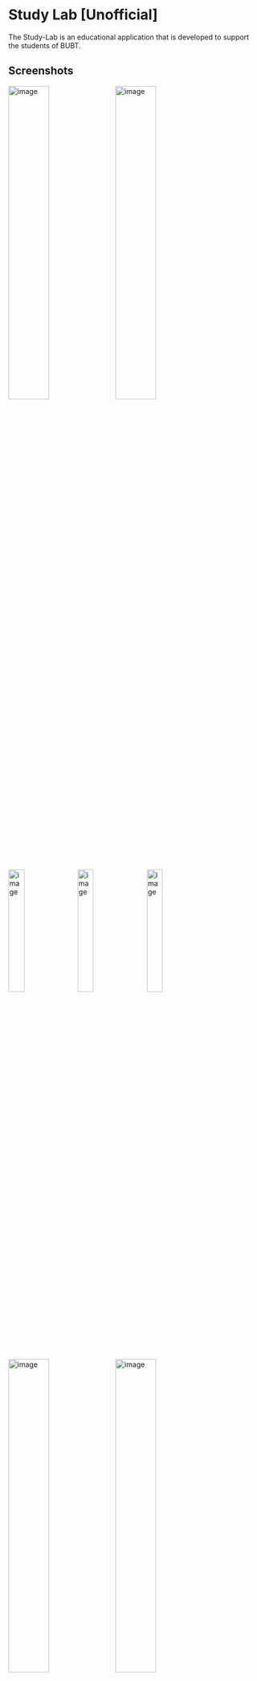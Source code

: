 # Study Lab [Unofficial]

The Study-Lab is an educational application that is developed to support the students of BUBT.


## Screenshots
<p align="center">

  <img alt="image" src="https://github.com/imamhossain94/study-lab/blob/main/screenshots/image1.jpg" width="40%"> &nbsp;
  <img alt="image" src="https://github.com/imamhossain94/study-lab/blob/main/screenshots/image2.jpg" width="40%">
  <br />
  <img alt="image" src="https://github.com/imamhossain94/study-lab/blob/main/screenshots/image3.jpg" width="25%"> &nbsp;
  <img alt="image" src="https://github.com/imamhossain94/study-lab/blob/main/screenshots/image4.jpg" width="25%"> &nbsp;
  <img alt="image" src="https://github.com/imamhossain94/study-lab/blob/main/screenshots/image5.jpg" width="25%">
  <br />
  <img alt="image" src="https://github.com/imamhossain94/study-lab/blob/main/screenshots/image6.jpg" width="40%"> &nbsp;
  <img alt="image" src="https://github.com/imamhossain94/study-lab/blob/main/screenshots/image7.jpg" width="40%">
  <br />
  <img alt="image" src="https://github.com/imamhossain94/study-lab/blob/main/screenshots/image8.jpg" width="40%"> &nbsp;
  <img alt="image" src="https://github.com/imamhossain94/study-lab/blob/main/screenshots/image9.jpg" width="40%">
  <br />
  <img alt="image" src="https://github.com/imamhossain94/study-lab/blob/main/screenshots/image11.jpg" width="40%"> &nbsp;
  <img alt="image" src="https://github.com/imamhossain94/study-lab/blob/main/screenshots/image12.jpg" width="40%">
  <br />
  <img alt="image" src="https://github.com/imamhossain94/study-lab/blob/main/screenshots/image13.jpg" width="40%"> &nbsp;
  <img alt="image" src="https://github.com/imamhossain94/study-lab/blob/main/screenshots/image14.jpg" width="40%">
  <br />
  <img alt="image" src="https://github.com/imamhossain94/study-lab/blob/main/screenshots/image15.jpg" width="40%"> &nbsp;
  <img alt="image" src="https://github.com/imamhossain94/study-lab/blob/main/screenshots/image16.jpg" width="40%">
  <br />
  <img alt="image" src="https://github.com/imamhossain94/study-lab/blob/main/screenshots/image17.jpg" width="40%"> &nbsp;
  <img alt="image" src="https://github.com/imamhossain94/study-lab/blob/main/screenshots/image18.jpg" width="40%">
  <br />
  <img alt="image" src="https://github.com/imamhossain94/study-lab/blob/main/screenshots/image19.jpg" width="40%"> &nbsp;
  <img alt="image" src="https://github.com/imamhossain94/study-lab/blob/main/screenshots/image20.jpg" width="40%">
  <br />
  <img alt="image" src="https://github.com/imamhossain94/study-lab/blob/main/screenshots/image21.jpg" width="40%"> &nbsp;
  <img alt="image" src="https://github.com/imamhossain94/study-lab/blob/main/screenshots/image22.jpg" width="40%">
  
</p>


## Feature

* Studlab library
* Blood bank
* Notification
* Routine
* Course info
* University profile
* Result
* Utility
* Annex mobile
* My profile

Lot more!!


## Limitation

Minimum Android Version: 6.0 (M)
Maximum Android Version: 10.0 (Q)

Minimum Api Level: 23
Maximum Api Level: 29

In Android Version 11.0 (R) The system throwing an unknown error at runtime. 
```
A/libc: fdsan: attamped to close file descriptor 98.......
```

Storage Limit: 5GB
Simultaneous Connection: 100 Device
Apps Not optimized

User needs to login with Annex ID Password because we don’t get any API from annex so we have to get those data from annex by scrapping them using Python.

If annex is down or not working then some of our features might not work like smart routine, fees and waivers.

Because we used firebase’s realtime database so there might be a problem to scale the data and reuse them in any platform. 


## Package Used

* appcompat
* core-ktx
* firebase-auth
* firebase-database
* firebase-storage
* firebase-firestore
* firebase-messaging
* retrofit
* gson
* espresso
* picasso
* CircularArcProgressView
* MotionToast
* okhttp
* pinview
* groupie
* RoundKornerLayouts
* andriodx
* android-gif-drawable
* zoomage
* gridlayout
* Encryption
* ChartProgressBar
* viewpagerdotsindicator
* chip-navigation-bar
* stepview
* light
* Toesty
* overscroll-bouncy
* overscroll-docor-andriod
* MpAndriodChart
* ImageView
* CardView
* Button
* TextView

## API Used

API Developer: <a href="https://github.com/xaadu"> Abdullah Zayed.</a>

* Type: GET, Bubt Std Verify: https://www.bubt.edu.bd/global_file/getData.php?id=17181103084&type=stdVerify

```json
{
  "sis_std_id": "17181103084",
  "sis_std_name": "Md. Imam Hossain",
  "sis_std_prgrm_sn": "B.Sc. Engg. in CSE",
  "sis_std_prgrm_id": "006",
  "sis_std_intk": "37",
  "sis_std_email": "imamagun94@gmail.com",
  "sis_std_father": "Mahbub Rashid",
  "sis_std_gender": "M",
  "sis_std_LocGuardian": "Mahbub Rashid",
  "sis_std_Bplace": "Vasantek, Dhaka",
  "sis_std_Status": "R",
  "sis_std_blood": "",
  "gazo": "data:image/jpeg;base64,"
}
```

* Type: GET, Bubt Faculty Verify: https://www.bubt.edu.bd/global_file/getData.php?id=18020331033&type=empVerify

```json
[
  {
    "EmpId": "18020331033",
    "DemoId": "18020331033",
    "EmpName": "Md. Ahsanul Haque",
    "DOB": "1996-06-21T00:00:00",
    "PermanentAddress": "South Atapara, Bogura Sadar-5800, Bogura",
    "FatherName": "Md. Abdul Awal",
    "ECName": "Md. Abdul Awal",
    "ECNo": "01711936404",
    "ECRelation": "Father",
    "Gender": "Male",
    "DeptName": "Department of Computer Science & Engineering",
    "PosName": "Lecturer",
    "BloodGroup": "A+",
    "StatusId": "1",
    "EmpImage": "..."
  }
]
```

* Type: GET, Annex Login: https://bubt.herokuapp.com/bubt/v1/login?id=17181103084&pass=password

```json
{
  "PHPSESSID": "f6efdbd85acc66effd5af564aa070d13",
  "status": "success"
}
```

* Type: GET, Smart Routine: https://bubt.herokuapp.com/bubt/v1/routine?phpsessid=f6efdbd85acc66effd5af564aa070d13

```json
{
  "data": [
    {
      "Building": "",
      "Day": "Saturday",
      "Intake": "",
      "Room_No": "",
      "Schedule": "08:30 AM to 10:00 AM",
      "Section": "",
      "Subject_Code": "",
      "Teacher_Code": ""
    },
    {
      "Building": "",
      "Day": "Saturday",
      "Intake": "",
      "Room_No": "",
      "Schedule": "10:00 AM to 11:30 AM",
      "Section": "",
      "Subject_Code": "",
      "Teacher_Code": ""
    },
    {
      "Building": "",
      "Day": "Saturday",
      "Intake": "",
      "Room_No": "",
      "Schedule": "11:30 AM to 01:00 PM",
      "Section": "",
      "Subject_Code": "",
      "Teacher_Code": ""
    },
    {
      "Building": "",
      "Day": "Saturday",
      "Intake": "",
      "Room_No": "",
      "Schedule": "01:20 PM to 02:50 PM",
      "Section": "",
      "Subject_Code": "",
      "Teacher_Code": ""
    },
    {
      "Building": "",
      "Day": "Saturday",
      "Intake": "",
      "Room_No": "",
      "Schedule": "02:50 PM to 04:20 PM",
      "Section": "",
      "Subject_Code": "",
      "Teacher_Code": ""
    },
    {
      "Building": "",
      "Day": "Saturday",
      "Intake": "",
      "Room_No": "",
      "Schedule": "04:20 PM to 05:50 PM",
      "Section": "",
      "Subject_Code": "",
      "Teacher_Code": ""
    },
    {
      "Building": "",
      "Day": "Saturday",
      "Intake": "",
      "Room_No": "",
      "Schedule": "06:00 PM to 07:30 PM",
      "Section": "",
      "Subject_Code": "",
      "Teacher_Code": ""
    },
    {
      "Building": "",
      "Day": "Saturday",
      "Intake": "",
      "Room_No": "",
      "Schedule": "07:30 PM to 09:00 PM",
      "Section": "",
      "Subject_Code": "",
      "Teacher_Code": ""
    },
    {
      "Building": "",
      "Day": "Sunday",
      "Intake": "",
      "Room_No": "",
      "Schedule": "08:30 AM to 10:00 AM",
      "Section": "",
      "Subject_Code": "",
      "Teacher_Code": ""
    },
    {
      "Building": "B-2",
      "Day": "Sunday",
      "Intake": "37",
      "Room_No": "320",
      "Schedule": "10:00 AM to 11:30 AM",
      "Section": "2",
      "Subject_Code": "CSE 465",
      "Teacher_Code": "MAJ"
    },
    {
      "Building": "B-2",
      "Day": "Sunday",
      "Intake": "37",
      "Room_No": "417",
      "Schedule": "11:30 AM to 01:00 PM",
      "Section": "3",
      "Subject_Code": "CSE 414",
      "Teacher_Code": "THZ"
    },
    {
      "Building": "B-2",
      "Day": "Sunday",
      "Intake": "37",
      "Room_No": "417",
      "Schedule": "01:20 PM to 02:50 PM",
      "Section": "3",
      "Subject_Code": "CSE 414",
      "Teacher_Code": "THZ"
    },
    {
      "Building": "",
      "Day": "Sunday",
      "Intake": "",
      "Room_No": "",
      "Schedule": "02:50 PM to 04:20 PM",
      "Section": "",
      "Subject_Code": "",
      "Teacher_Code": ""
    },
    {
      "Building": "",
      "Day": "Sunday",
      "Intake": "",
      "Room_No": "",
      "Schedule": "04:20 PM to 05:50 PM",
      "Section": "",
      "Subject_Code": "",
      "Teacher_Code": ""
    },
    {
      "Building": "",
      "Day": "Sunday",
      "Intake": "",
      "Room_No": "",
      "Schedule": "06:00 PM to 07:30 PM",
      "Section": "",
      "Subject_Code": "",
      "Teacher_Code": ""
    },
    {
      "Building": "",
      "Day": "Sunday",
      "Intake": "",
      "Room_No": "",
      "Schedule": "07:30 PM to 09:00 PM",
      "Section": "",
      "Subject_Code": "",
      "Teacher_Code": ""
    },
    {
      "Building": "",
      "Day": "Monday",
      "Intake": "",
      "Room_No": "",
      "Schedule": "08:30 AM to 10:00 AM",
      "Section": "",
      "Subject_Code": "",
      "Teacher_Code": ""
    },
    {
      "Building": "",
      "Day": "Monday",
      "Intake": "",
      "Room_No": "",
      "Schedule": "10:00 AM to 11:30 AM",
      "Section": "",
      "Subject_Code": "",
      "Teacher_Code": ""
    },
    {
      "Building": "",
      "Day": "Monday",
      "Intake": "",
      "Room_No": "",
      "Schedule": "11:30 AM to 01:00 PM",
      "Section": "",
      "Subject_Code": "",
      "Teacher_Code": ""
    },
    {
      "Building": "",
      "Day": "Monday",
      "Intake": "",
      "Room_No": "",
      "Schedule": "01:20 PM to 02:50 PM",
      "Section": "",
      "Subject_Code": "",
      "Teacher_Code": ""
    },
    {
      "Building": "",
      "Day": "Monday",
      "Intake": "",
      "Room_No": "",
      "Schedule": "02:50 PM to 04:20 PM",
      "Section": "",
      "Subject_Code": "",
      "Teacher_Code": ""
    },
    {
      "Building": "",
      "Day": "Monday",
      "Intake": "",
      "Room_No": "",
      "Schedule": "04:20 PM to 05:50 PM",
      "Section": "",
      "Subject_Code": "",
      "Teacher_Code": ""
    },
    {
      "Building": "",
      "Day": "Monday",
      "Intake": "",
      "Room_No": "",
      "Schedule": "06:00 PM to 07:30 PM",
      "Section": "",
      "Subject_Code": "",
      "Teacher_Code": ""
    },
    {
      "Building": "",
      "Day": "Monday",
      "Intake": "",
      "Room_No": "",
      "Schedule": "07:30 PM to 09:00 PM",
      "Section": "",
      "Subject_Code": "",
      "Teacher_Code": ""
    },
    {
      "Building": "",
      "Day": "Tuesday",
      "Intake": "",
      "Room_No": "",
      "Schedule": "08:30 AM to 10:00 AM",
      "Section": "",
      "Subject_Code": "",
      "Teacher_Code": ""
    },
    {
      "Building": "",
      "Day": "Tuesday",
      "Intake": "",
      "Room_No": "",
      "Schedule": "10:00 AM to 11:30 AM",
      "Section": "",
      "Subject_Code": "",
      "Teacher_Code": ""
    },
    {
      "Building": "",
      "Day": "Tuesday",
      "Intake": "",
      "Room_No": "",
      "Schedule": "11:30 AM to 01:00 PM",
      "Section": "",
      "Subject_Code": "",
      "Teacher_Code": ""
    },
    {
      "Building": "B-2",
      "Day": "Tuesday",
      "Intake": "37",
      "Room_No": "318",
      "Schedule": "01:20 PM to 02:50 PM",
      "Section": "2",
      "Subject_Code": "CSE 477",
      "Teacher_Code": "SUA"
    },
    {
      "Building": "B-2",
      "Day": "Tuesday",
      "Intake": "37",
      "Room_No": "317",
      "Schedule": "02:50 PM to 04:20 PM",
      "Section": "2",
      "Subject_Code": "CSE 413",
      "Teacher_Code": "THZ"
    },
    {
      "Building": "",
      "Day": "Tuesday",
      "Intake": "",
      "Room_No": "",
      "Schedule": "04:20 PM to 05:50 PM",
      "Section": "",
      "Subject_Code": "",
      "Teacher_Code": ""
    },
    {
      "Building": "",
      "Day": "Tuesday",
      "Intake": "",
      "Room_No": "",
      "Schedule": "06:00 PM to 07:30 PM",
      "Section": "",
      "Subject_Code": "",
      "Teacher_Code": ""
    },
    {
      "Building": "",
      "Day": "Tuesday",
      "Intake": "",
      "Room_No": "",
      "Schedule": "07:30 PM to 09:00 PM",
      "Section": "",
      "Subject_Code": "",
      "Teacher_Code": ""
    },
    {
      "Building": "",
      "Day": "Wednesday",
      "Intake": "",
      "Room_No": "",
      "Schedule": "08:30 AM to 10:00 AM",
      "Section": "",
      "Subject_Code": "",
      "Teacher_Code": ""
    },
    {
      "Building": "",
      "Day": "Wednesday",
      "Intake": "",
      "Room_No": "",
      "Schedule": "10:00 AM to 11:30 AM",
      "Section": "",
      "Subject_Code": "",
      "Teacher_Code": ""
    },
    {
      "Building": "B-2",
      "Day": "Wednesday",
      "Intake": "37",
      "Room_No": "318",
      "Schedule": "11:30 AM to 01:00 PM",
      "Section": "2",
      "Subject_Code": "CSE 477",
      "Teacher_Code": "SUA"
    },
    {
      "Building": "B-2",
      "Day": "Wednesday",
      "Intake": "37",
      "Room_No": "319",
      "Schedule": "01:20 PM to 02:50 PM",
      "Section": "2",
      "Subject_Code": "CSE 413",
      "Teacher_Code": "THZ"
    },
    {
      "Building": "",
      "Day": "Wednesday",
      "Intake": "",
      "Room_No": "",
      "Schedule": "02:50 PM to 04:20 PM",
      "Section": "",
      "Subject_Code": "",
      "Teacher_Code": ""
    },
    {
      "Building": "",
      "Day": "Wednesday",
      "Intake": "",
      "Room_No": "",
      "Schedule": "04:20 PM to 05:50 PM",
      "Section": "",
      "Subject_Code": "",
      "Teacher_Code": ""
    },
    {
      "Building": "",
      "Day": "Wednesday",
      "Intake": "",
      "Room_No": "",
      "Schedule": "06:00 PM to 07:30 PM",
      "Section": "",
      "Subject_Code": "",
      "Teacher_Code": ""
    },
    {
      "Building": "",
      "Day": "Wednesday",
      "Intake": "",
      "Room_No": "",
      "Schedule": "07:30 PM to 09:00 PM",
      "Section": "",
      "Subject_Code": "",
      "Teacher_Code": ""
    },
    {
      "Building": "B-2",
      "Day": "Thursday",
      "Intake": "37",
      "Room_No": "419",
      "Schedule": "08:30 AM to 10:00 AM",
      "Section": "2",
      "Subject_Code": "CSE 478",
      "Teacher_Code": "SUA"
    },
    {
      "Building": "B-2",
      "Day": "Thursday",
      "Intake": "37",
      "Room_No": "419",
      "Schedule": "10:00 AM to 11:30 AM",
      "Section": "2",
      "Subject_Code": "CSE 478",
      "Teacher_Code": "SUA"
    },
    {
      "Building": "B-2",
      "Day": "Thursday",
      "Intake": "37",
      "Room_No": "320",
      "Schedule": "11:30 AM to 01:00 PM",
      "Section": "2",
      "Subject_Code": "CSE 465",
      "Teacher_Code": "MAJ"
    },
    {
      "Building": "",
      "Day": "Thursday",
      "Intake": "",
      "Room_No": "",
      "Schedule": "01:20 PM to 02:50 PM",
      "Section": "",
      "Subject_Code": "",
      "Teacher_Code": ""
    },
    {
      "Building": "",
      "Day": "Thursday",
      "Intake": "",
      "Room_No": "",
      "Schedule": "02:50 PM to 04:20 PM",
      "Section": "",
      "Subject_Code": "",
      "Teacher_Code": ""
    },
    {
      "Building": "",
      "Day": "Thursday",
      "Intake": "",
      "Room_No": "",
      "Schedule": "04:20 PM to 05:50 PM",
      "Section": "",
      "Subject_Code": "",
      "Teacher_Code": ""
    },
    {
      "Building": "",
      "Day": "Thursday",
      "Intake": "",
      "Room_No": "",
      "Schedule": "06:00 PM to 07:30 PM",
      "Section": "",
      "Subject_Code": "",
      "Teacher_Code": ""
    },
    {
      "Building": "",
      "Day": "Thursday",
      "Intake": "",
      "Room_No": "",
      "Schedule": "07:30 PM to 09:00 PM",
      "Section": "",
      "Subject_Code": "",
      "Teacher_Code": ""
    },
    {
      "Building": "",
      "Day": "Friday",
      "Intake": "",
      "Room_No": "",
      "Schedule": "08:30 AM to 10:00 AM",
      "Section": "",
      "Subject_Code": "",
      "Teacher_Code": ""
    },
    {
      "Building": "",
      "Day": "Friday",
      "Intake": "",
      "Room_No": "",
      "Schedule": "10:00 AM to 11:30 AM",
      "Section": "",
      "Subject_Code": "",
      "Teacher_Code": ""
    },
    {
      "Building": "",
      "Day": "Friday",
      "Intake": "",
      "Room_No": "",
      "Schedule": "11:30 AM to 01:00 PM",
      "Section": "",
      "Subject_Code": "",
      "Teacher_Code": ""
    },
    {
      "Building": "",
      "Day": "Friday",
      "Intake": "",
      "Room_No": "",
      "Schedule": "01:20 PM to 02:50 PM",
      "Section": "",
      "Subject_Code": "",
      "Teacher_Code": ""
    },
    {
      "Building": "",
      "Day": "Friday",
      "Intake": "",
      "Room_No": "",
      "Schedule": "02:50 PM to 04:20 PM",
      "Section": "",
      "Subject_Code": "",
      "Teacher_Code": ""
    },
    {
      "Building": "",
      "Day": "Friday",
      "Intake": "",
      "Room_No": "",
      "Schedule": "04:20 PM to 05:50 PM",
      "Section": "",
      "Subject_Code": "",
      "Teacher_Code": ""
    },
    {
      "Building": "",
      "Day": "Friday",
      "Intake": "",
      "Room_No": "",
      "Schedule": "06:00 PM to 07:30 PM",
      "Section": "",
      "Subject_Code": "",
      "Teacher_Code": ""
    },
    {
      "Building": "",
      "Day": "Friday",
      "Intake": "",
      "Room_No": "",
      "Schedule": "07:30 PM to 09:00 PM",
      "Section": "",
      "Subject_Code": "",
      "Teacher_Code": ""
    }
  ],
  "status": "success"
}
```

And Six More Apis!!


## TODOs

* Chat option to chat with other students.
* My class. (concept Google class room)
* Info BUBT. (stuff)
* Online assignment solution.
* Detailed result.
* Optimistic solution. (optimize apps)
* Better UI experience.
* Google map SDK.
* Guest user account.
* Google AdMob.


## Notice

This was my second android project. So, I know there have a lot of unnecessary or logicless codeing. If you want you can contribut to this project please rewrite some activity of this project.


<div align="center">

[![Open Source Love svg1](https://badges.frapsoft.com/os/v1/open-source.svg?v=103)](#)
[![GitHub Forks](https://img.shields.io/github/forks/saadhaxxan/Car_Game_Python_Pygame.svg?style=social&label=Fork&maxAge=2592000)](https://github.com/imamhossain94/study-lab/fork)
[![GitHub Issues](https://img.shields.io/github/issues/saadhaxxan/Car_Game_Python_Pygame.svg?style=flat&label=Issues&maxAge=2592000)](https://github.com/imamhossain94/study-lab/issues)
[![contributions welcome](https://img.shields.io/badge/contributions-welcome-brightgreen.svg?style=flat&label=Contributions&colorA=red&colorB=black	)](#)

</div>




## 📁 Download Now

Get it from <a href="https://drive.google.com/file/d/1g50P9glhaz1Qa1GPliWYZNoD4IoUaMjX/view?usp=sharing">Google drive</a>


## 💻 Installation steps


Clone or download this project in your working directory, Open it using android studio, Sync the project, build & run the project.

## 🧑 Author

#### Md. Imam Hossain

You can also follow my GitHub Profile to stay updated about my latest projects:

[![GitHub Follow](https://img.shields.io/badge/Connect-imamhossain94-blue.svg?logo=Github&longCache=true&style=social&label=Follow)](https://github.com/imamhossain94)

If you liked the repo then kindly support it by giving it a star ⭐!

Copyright (c) 2021 MD. IMAM HOSSAIN